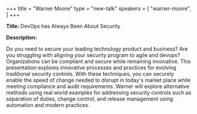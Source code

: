 +++
title = "Warner Moore"
type = "new-talk"
speakers = [
        "warner-moore",
]
+++
<div class="col-12">
<p><strong>Title:</strong> DevOps has Always Been About Security</p>

<p><strong>Description:</strong></p>

<p>Do you need to secure your leading technology product and business? Are you struggling with aligning your security program to agile and devops? Organizations can be compliant and secure while remaining innovative. This presentation explores innovative processes and practices for evolving traditional security controls. With these techniques, you can securely enable the speed of change needed to disrupt in today's market place while meeting compliance and audit requirements. Warner will explore alternative methods using real world examples for addressing security controls such as separation of duties, change control, and release management using automation and modern practices.</p>

</div>